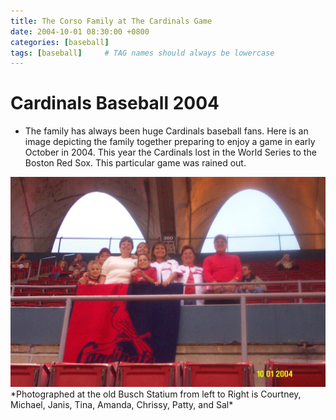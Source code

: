 ```yaml
---
title: The Corso Family at The Cardinals Game
date: 2004-10-01 08:30:00 +0800
categories: [baseball]
tags: [baseball]     # TAG names should always be lowercase
---
```

# Cardinals Baseball 2004

- The family has always been huge Cardinals baseball fans. Here is an image depicting the family together preparing to enjoy a game in early October in 2004. This year the Cardinals lost in the World Series to the Boston Red Sox. This particular game was rained out. 

<img src="https://raw.githubusercontent.com/corsokalte/corsokalte.github.io/main/_posts/images/DCP_1863.JPG" alt="baseball">
*Photographed at the old Busch Statium from left to Right is Courtney, Michael, Janis, Tina, Amanda, Chrissy, Patty, and Sal*
